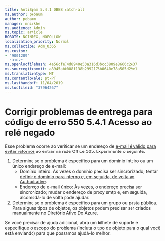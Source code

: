 ```yaml
---
title: AntiSpam 5.4.1 DBEB catch-all
ms.author: pebaum
author: pebaum
manager: mnirkhe
ms.audience: Admin
ms.topic: article
ROBOTS: NOINDEX, NOFOLLOW
localization_priority: Normal
ms.collection: Adm_O365
ms.custom:
- "9001209"
- "3167"
ms.openlocfilehash: 4a56cfe74d8940e53a316d3bcc3809e8666c2e37
ms.sourcegitcommit: a8945ab0008f138b2992175b0640e78a505d29e1
ms.translationtype: MT
ms.contentlocale: pt-PT
ms.lasthandoff: 11/04/2019
ms.locfileid: "37964267"
---
```

# <a name="fix-delivery-issues-for-error-code-550-541-relay-access-denied"></a>Corrigir problemas de entrega para código de erro 550 5.4.1 Acesso ao relé negado

Esse problema ocorre ao verificar se um endereço de [e-mail é válido para evitar retornos](https://docs.microsoft.com/exchange/mail-flow-best-practices/use-directory-based-edge-blocking) ao entrar na rede Office 365. Experimente o seguinte:

1. Determine se o problema é específico para um domínio inteiro ou um único endereço de e-mail:
    - Domínio inteiro: Às vezes o domínio precisa ser sincronizado; tentar [definir o domínio para interno e, em seguida, de volta ao Authoritative](https://docs.microsoft.com/exchange/mail-flow-best-practices/manage-accepted-domains/manage-accepted-domains).
     - Endereço de e-mail único: Às vezes, o endereço precisa ser sincronizado; mudar o endereço de proxy smtp e, em seguida, alcomodá-lo de volta pode ajudar.
2. Determine se o problema é específico para um grupo ou pasta pública. Para alguns tipos de objetos, os objetos podem precisar ser criados manualmente no Diretório Ativo Do Azure.

Se você precisar de ajuda adicional, abra um bilhete de suporte e especifique o escopo do problema (incluta o tipo de objeto para o qual você está enviando) para que possamos ajudá-lo melhor.